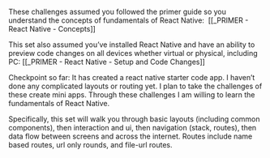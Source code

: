
These challenges assumed you followed the primer guide so you understand the concepts of fundamentals of React Native: 
[[_PRIMER - React Native - Concepts]]

This set also assumed you’ve installed React Native and have an ability to preview code changes on all devices whether virtual or physical, including PC:
[[_PRIMER - React Native - Setup and Code Changes]]

Checkpoint so far: It has created a react native starter code app. I haven’t done any complicated layouts or routing yet. I plan to take the challenges of these create mini apps. Through these challenges I am willing to learn the fundamentals of React Native.

Specifically, this set will walk you through basic layouts (including common components), then interaction and ui, then navigation (stack, routes), then data flow between screens and across the internet. Routes include name based routes, url only rounds, and file-url routes.
